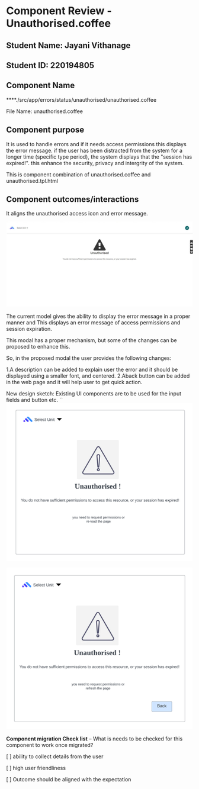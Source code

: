 # Component Review - Unauthorised.coffee

## Student Name: Jayani Vithanage

## Student ID: 220194805


## Component Name

\*\*\*\*./src/app/errors/status/unauthorised/unauthorised.coffee

File Name: unauthorised.coffee

## Component purpose

It is used to handle errors and if it needs access permissions this displays the error message. if the user has been distracted from the system for a longer time (specific type period), the system displays that the "session has expired!".
this enhance the security, privacy and intergrity of the system.

This is component combination of unauthorised.coffee and unauthorised.tpl.html

## Component outcomes/interactions

It aligns the unauthorised access  icon and error message.

![Existing modal](Resources/unauthorised%20web%20page.jpeg)

The current model gives the ability to display the error message in a proper manner and  This displays an error message of access permissions and session expiration. 

This modal has a proper mechanism, but some of the changes can be proposed to enhance this.

So, in the proposed modal the user provides the following changes:

1.A description can be added to explain user the error and it should be displayed using a smaller font, and centered.
2.Aback button can be added in the web page and it will help user to get quick action.

New design sketch: Existing UI components are to be used for the input fields and button etc.
``
![new modal sketch one ](Resources/UnauthorisedSketch%20one.png)

![new modal sketch one ](Resources/UnauthorisedSketch%20two.png)


**Component migration Check list** – What is needs to be checked for this component to work once
migrated?

[ ] ability to collect details from the user

[ ] high user friendliness

[ ] Outcome should be aligned with the expectation

